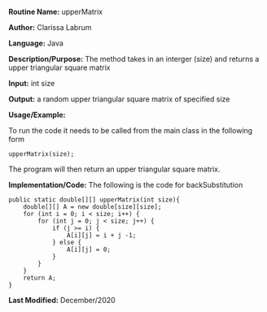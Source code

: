 **Routine Name:** upperMatrix

**Author:** Clarissa Labrum

**Language:** Java

**Description/Purpose:** The method takes in an interger (size) and returns a upper triangular square matrix

**Input:** int size

**Output:** a random upper triangular square matrix of specified size

**Usage/Example:**

To run the code it needs to be called from the main class in the following form

    upperMatrix(size);
    
The program will then return an upper triangular square matrix.

**Implementation/Code:** The following is the code for backSubstitution

    public static double[][] upperMatrix(int size){
        double[][] A = new double[size][size];
        for (int i = 0; i < size; i++) {
            for (int j = 0; j < size; j++) {
                if (j >= i) {
                    A[i][j] = i + j -1;
                } else {
                    A[i][j] = 0;
                }
            }
        }
        return A;
    }

**Last Modified:** December/2020
